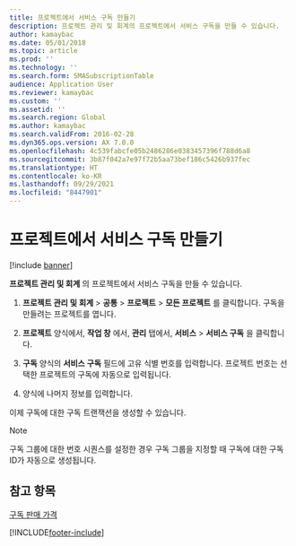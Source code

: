 ```yaml
---
title: 프로젝트에서 서비스 구독 만들기
description: 프로젝트 관리 및 회계의 프로젝트에서 서비스 구독을 만들 수 있습니다.
author: kamaybac
ms.date: 05/01/2018
ms.topic: article
ms.prod: ''
ms.technology: ''
ms.search.form: SMASubscriptionTable
audience: Application User
ms.reviewer: kamaybac
ms.custom: ''
ms.assetid: ''
ms.search.region: Global
ms.author: kamaybac
ms.search.validFrom: 2016-02-28
ms.dyn365.ops.version: AX 7.0.0
ms.openlocfilehash: 4c539fabcfe05b2486286e0383457396f788d6a8
ms.sourcegitcommit: 3b87f042a7e97f72b5aa73bef186c5426b937fec
ms.translationtype: HT
ms.contentlocale: ko-KR
ms.lasthandoff: 09/29/2021
ms.locfileid: "8447901"
---
```

# <a name="create-service-subscriptions-from-a-project"></a>프로젝트에서 서비스 구독 만들기    

[!include [banner](../includes/banner.md)]


**프로젝트 관리 및 회계** 의 프로젝트에서 서비스 구독을 만들 수 있습니다.

1.  **프로젝트 관리 및 회계** \> **공통** \> **프로젝트** \> **모든 프로젝트** 를 클릭합니다. 구독을 만들려는 프로젝트를 엽니다.

2.  **프로젝트** 양식에서, **작업 창** 에서, **관리** 탭에서, **서비스** \> **서비스 구독** 을 클릭합니다.

3.  **구독** 양식의 **서비스 구독** 필드에 고유 식별 번호를 입력합니다. 프로젝트 번호는 선택한 프로젝트의 구독에 자동으로 입력됩니다.

4.  양식에 나머지 정보를 입력합니다.

이제 구독에 대한 구독 트랜잭션을 생성할 수 있습니다.


> [!NOTE]
> <P>구독 그룹에 대한 번호 시퀀스를 설정한 경우 구독 그룹을 지정할 때 구독에 대한 구독 ID가 자동으로 생성됩니다.</P>



## <a name="see-also"></a>참고 항목

[구독 판매 가격](subscription-sales-prices.md)

  




[!INCLUDE[footer-include](../../includes/footer-banner.md)]
